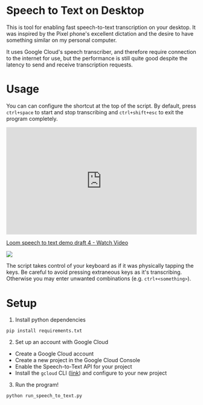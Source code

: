 # Speech to Text on Desktop

This is tool for enabling fast speech-to-text transcription on your desktop. It
was inspired by the Pixel phone's excellent dictation and the desire to have
something similar on my personal computer.

It uses Google Cloud's speech transcriber, and therefore require connection to
the internet for use, but the performance is still quite good despite the
latency to send and receive transcription requests.

# Usage

You can can configure the shortcut at the top of the script. By default, press
`ctrl+space` to start and stop transcribing and `ctrl+shift+esc` to exit the
program completely.

<div style="position: relative; padding-bottom: 56.25%; height: 0;"><iframe src="https://www.loom.com/embed/556de9342df641d5b19322218ea3dc3a?sid=10f323e6-1ab7-4eb9-a7b5-536a1e7fe275" frameborder="0" webkitallowfullscreen mozallowfullscreen allowfullscreen style="position: absolute; top: 0; left: 0; width: 100%; height: 100%;"></iframe></div>

<div>
    <a href="https://www.loom.com/share/556de9342df641d5b19322218ea3dc3a">
      <p> Loom speech to text demo draft 4 - Watch Video</p>
    </a>
    <a href="https://www.loom.com/share/556de9342df641d5b19322218ea3dc3a">
      <img style="max-width:300px;" src="https://cdn.loom.com/sessions/thumbnails/556de9342df641d5b19322218ea3dc3a-with-play.gif">
    </a>
  </div>

The script takes control of your keyboard as if it was physically tapping the
keys. Be careful to avoid pressing extraneous keys as it's transcribing.
Otherwise you may enter unwanted combinations (e.g.
`ctrl+<something>`).

# Setup

1. Install python dependencies
```
pip install requirements.txt
```

2. Set up an account with Google Cloud

* Create a Google Cloud account
* Create a new project in the Google Cloud Console
* Enable the Speech-to-Text API for your project
* Install the `gcloud` CLI ([link](https://cloud.google.com/sdk/docs/install))
  and configure to your new project


3. Run the program!
```
python run_speech_to_text.py
```

